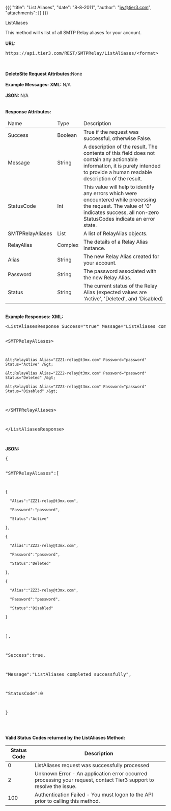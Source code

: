 {{{
  "title": "List Aliases",
  "date": "8-8-2011",
  "author": "jw@tier3.com",
  "attachments": []
}}}

ListAliases
<p>This method will s list of all SMTP Relay aliases for your account.
  <br />
  <br /><strong>URL:</strong>
</p>
<pre>https://api.tier3.com/REST/SMTPRelay/ListAliases/&lt;format&gt;</pre>
<p>
  <br />
  <br /><strong>DeleteSite Request Attributes:</strong>None
  <br />
  <br /><strong>Example Messages:</strong>&nbsp;<strong>XML:</strong>&nbsp;N/A
  <br />
  <br /><strong>JSON:</strong>&nbsp;N/A
  <br />
  <br />
  <br /><strong>Response Attributes:</strong>
</p>
<table>
    <thead>
    <tr>
      <td>Name</td>
      <td>Type</td>
      <td>Description</td>
    </tr>
  </thead>
  <tbody>
    <tr>
      <td>Success</td>
      <td>Boolean</td>
      <td>True if the request was successful, otherwise False.</td>
    </tr>
    <tr>
      <td>Message</td>
      <td>String</td>
      <td>A description of the result. The contents of this field does not contain any actionable information, it is purely intended to provide a human readable description of the result.</td>
    </tr>
    <tr>
      <td>StatusCode</td>
      <td>Int</td>
      <td>This value will help to identify any errors which were encountered while processing the request. The value of '0' indicates success, all non-zero StatusCodes indicate an error state.</td>
    </tr>
    <tr>
      <td>SMTPRelayAliases</td>
      <td>List</td>
      <td>A list of RelayAlias objects.</td>
    </tr>
    <tr>
      <td>RelayAlias</td>
      <td>Complex</td>
      <td>The details of a Relay Alias instance.</td>
    </tr>
    <tr>
      <td>Alias</td>
      <td>String</td>
      <td>The new Relay Alias created for your account.</td>
    </tr>
    <tr>
      <td>Password</td>
      <td>String</td>
      <td>The password associated with the new Relay Alias.</td>
    </tr>
    <tr>
      <td>Status</td>
      <td>String</td>
      <td>The current status of the Relay Alias (expected values are 'Active', 'Deleted', and 'Disabled)</td>
    </tr>
  </tbody>
</table>
<p>
  <br /><strong>Example Responses:</strong>&nbsp;<strong>XML:</strong>
</p>
<pre>&lt;ListAliasesResponse Success="true" Message="ListAliases completed successfully" StatusCode="0"&gt;

  &lt;SMTPRelayAliases&gt;

    &lt;RelayAlias Alias="ZZZ1-relay@t3mx.com" Password="password" Status="Active" /&gt;

    &lt;RelayAlias Alias="ZZZ2-relay@t3mx.com" Password="password" Status="Deleted" /&gt;

    &lt;RelayAlias Alias="ZZZ3-relay@t3mx.com" Password="password" Status="Disabled" /&gt;

  &lt;/SMTPRelayAliases&gt;

&lt;/ListAliasesResponse&gt;</pre>
<p>
  <br /><strong>JSON:</strong>
</p>
<pre>{

  "SMTPRelayAliases":[

    {

      "Alias":"ZZZ1-relay@t3mx.com",

      "Password":"password",

      "Status":"Active"

    },

    {

      "Alias":"ZZZ2-relay@t3mx.com",

      "Password":"password",

      "Status":"Deleted"

    },

    {

      "Alias":"ZZZ3-relay@t3mx.com",

      "Password":"password",

      "Status":"Disabled"

    }    

  ],

  "Success":true,

  "Message":"ListAliases completed successfully",

  "StatusCode":0

}</pre>
<p>
  <br />
  <br /><strong>Valid Status Codes returned by the ListAliases Method:</strong>
</p>
<table>
    <thead>
  <tr>
    <th>Status Code</th>
    <th>Description</th>
  </tr>
  </thead>
  <tbody>
    <tr>
      <td>0</td>
      <td>ListAliases request was successfully processed</td>
    </tr>
    <tr>
      <td>2</td>
      <td>Unknown Error - An application error occurred processing your request, contact Tier3 support to resolve the issue.</td>
    </tr>
    <tr>
      <td>100</td>
      <td>Authentication Failed - You must logon to the API prior to calling this method.</td>
    </tr>
  </tbody>
</table>